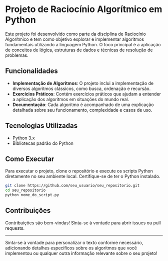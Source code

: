 # Projeto de Raciocínio Algorítmico em Python

Este projeto foi desenvolvido como parte da disciplina de Raciocínio Algorítmico e tem como objetivo explorar e implementar algoritmos fundamentais utilizando a linguagem Python. O foco principal é a aplicação de conceitos de lógica, estruturas de dados e técnicas de resolução de problemas.

## Funcionalidades

- **Implementação de Algoritmos**: O projeto inclui a implementação de diversos algoritmos clássicos, como busca, ordenação e recursão.
- **Exercícios Práticos**: Contém exercícios práticos que ajudam a entender a aplicação dos algoritmos em situações do mundo real.
- **Documentação**: Cada algoritmo é acompanhado de uma explicação detalhada sobre seu funcionamento, complexidade e casos de uso.

## Tecnologias Utilizadas

- Python 3.x
- Bibliotecas padrão do Python

## Como Executar

Para executar o projeto, clone o repositório e execute os scripts Python diretamente no seu ambiente local. Certifique-se de ter o Python instalado.

```bash
git clone https://github.com/seu_usuario/seu_repositorio.git
cd seu_repositorio
python nome_do_script.py
```

## Contribuições

Contribuições são bem-vindas! Sinta-se à vontade para abrir issues ou pull requests.

---

Sinta-se à vontade para personalizar o texto conforme necessário, adicionando detalhes específicos sobre os algoritmos que você implementou ou qualquer outra informação relevante sobre o seu projeto!
